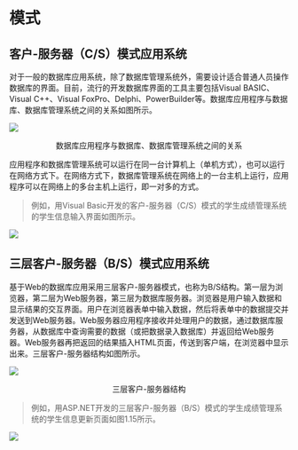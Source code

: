 # 模式

## 客户-服务器（C/S）模式应用系统

对于一般的数据库应用系统，除了数据库管理系统外，需要设计适合普通人员操作数据库的界面。目前，流行的开发数据库界面的工具主要包括Visual BASIC、Visual C++、Visual FoxPro、Delphi、PowerBuilder等。数据库应用程序与数据库、数据库管理系统之间的关系如图所示。

 ![](https://raw.githubusercontent.com/ZanderZhao/images/master/img2019/20191118000416.png)

<center>数据库应用程序与数据库、数据库管理系统之间的关系</center> 



应用程序和数据库管理系统可以运行在同一台计算机上（单机方式），也可以运行在网络方式下。在网络方式下，数据库管理系统在网络上的一台主机上运行，应用程序可以在网络上的多台主机上运行，即一对多的方式。

> 例如，用Visual Basic开发的客户-服务器（C/S）模式的学生成绩管理系统的学生信息输入界面如图所示。

 ![](https://raw.githubusercontent.com/ZanderZhao/images/master/img2019/20191118000901.png)

 

 

##  三层客户-服务器（B/S）模式应用系统

基于Web的数据库应用采用三层客户-服务器模式，也称为B/S结构。第一层为浏览器，第二层为Web服务器，第三层为数据库服务器。浏览器是用户输入数据和显示结果的交互界面。用户在浏览器表单中输入数据，然后将表单中的数据提交并发送到Web服务器。Web服务器应用程序接收并处理用户的数据，通过数据库服务器，从数据库中查询需要的数据（或把数据录入数据库）并返回给Web服务器。Web服务器再把返回的结果插入HTML页面，传送到客户端，在浏览器中显示出来。三层客户-服务器结构如图所示。

 ![](https://raw.githubusercontent.com/ZanderZhao/images/master/img2019/20191118000708.png)

<center>三层客户-服务器结构</center>

> 例如，用ASP.NET开发的三层客户-服务器（B/S）模式的学生成绩管理系统的学生信息更新页面如图1.15所示。

 ![](https://raw.githubusercontent.com/ZanderZhao/images/master/img2019/20191118000937.png)

 

 